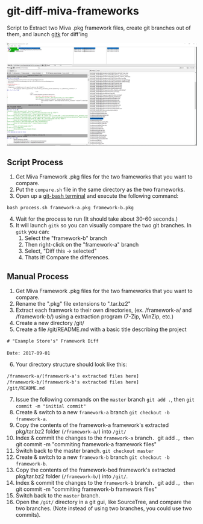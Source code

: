 # git-diff-miva-frameworks

Script to Extract two Miva .pkg framework files, create git branches out of them, and launch [gitk](https://git-scm.com/docs/gitk) for diff'ing

![gitk Screenshot](screenshots/gitk.jpg)

## Script Process

1. Get Miva Framework .pkg files for the two frameworks that you want to compare.
2. Put the `compare.sh` file in the same directory as the two frameworks.
3. Open up a [git-bash terminal](https://git-scm.com/downloads) and execute the following command:
```
bash process.sh framework-a.pkg framework-b.pkg
```
4. Wait for the process to run (It should take about 30-60 seconds.)
5. It will launch `gitk` so you can visually compare the two git branches. In `gitk` you can:
	1. Select the "framework-b" branch
	2. Then right-click on the "framework-a" branch
	3. Select, "Diff this -> selected"
	4. Thats it! Compare the differences.

## Manual Process

1. Get Miva Framework .pkg files for the two frameworks that you want to compare.
2. Rename the ".pkg" file extensions to ".tar.bz2"
3. Extract each framwork to their own directories, (ex. /framework-a/ and /framework-b/) using a extraction program (7-Zip, WinZip, etc.)
4. Create a new directory /git/
5. Create a file /git/README.md with a basic title describing the project
```
# "Example Store's" Framework Diff

Date: 2017-09-01
```
6. Your directory structure should look like this:
```
/framework-a/[framework-a's extracted files here]
/framework-b/[framework-b's extracted files here]
/git/README.md
```
7. Issue the following commands on the `master` branch `git add .`, then `git commit -m "initial commit"`
8. Create & switch to a new `framework-a` branch `git checkout -b framework-a`.
9. Copy the contents of the framework-a framework's extracted pkg/tar.bz2 folder (`/framework-a/`) into `/git/`
10. Index & commit the changes to the `framework-a` branch`. `git add .`, then `git commit -m "commiting framework-a framework files"
11. Switch back to the master branch. `git checkout master`
12. Create & switch to a new `framework-b` branch `git checkout -b framework-b`.
13. Copy the contents of the framework-bed framework's extracted pkg/tar.bz2 folder (`/framework-b/`) into `/git/`.
14. Index & commit the changes to the `framework-b` branch`. `git add .`, then `git commit -m "commiting framework-b framework files"
15. Switch back to the `master` branch.
16. Open the `/git/` directory in a git gui, like SourceTree, and compare the two branches. (Note instead of using two branches, you could use two commits).
